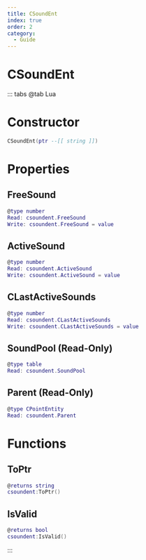 ```yaml
---
title: CSoundEnt
index: true
order: 2
category:
  - Guide
---
```


# CSoundEnt

::: tabs
@tab Lua
# Constructor
```lua
CSoundEnt(ptr --[[ string ]])
```
# Properties
## FreeSound 
```lua
@type number
Read: csoundent.FreeSound
Write: csoundent.FreeSound = value
```
## ActiveSound 
```lua
@type number
Read: csoundent.ActiveSound
Write: csoundent.ActiveSound = value
```
## CLastActiveSounds 
```lua
@type number
Read: csoundent.CLastActiveSounds
Write: csoundent.CLastActiveSounds = value
```
## SoundPool (Read-Only)
```lua
@type table
Read: csoundent.SoundPool
```
## Parent (Read-Only)
```lua
@type CPointEntity
Read: csoundent.Parent
```
# Functions
## ToPtr
```lua
@returns string
csoundent:ToPtr()
```
## IsValid
```lua
@returns bool
csoundent:IsValid()
```

:::